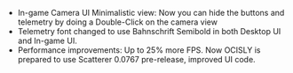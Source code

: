 * In-game Camera UI Minimalistic view: Now you can hide the buttons and telemetry by doing a Double-Click on the camera view
* Telemetry font changed to use Bahnschrift Semibold in both Desktop UI and In-game UI.
* Performance improvements: Up to 25% more FPS. Now OCISLY is prepared to use Scatterer 0.0767 pre-release, improved UI code.